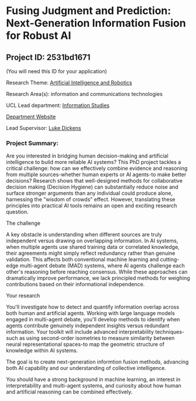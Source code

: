 # Fusing Judgment and Prediction: Next-Generation Information Fusion for Robust AI

## Project ID: **2531bd1671**
(You will need this ID for your application)

Research Theme: [Artificial Intelligence and Robotics](../themes/artificial-intelligence-and-robotics.md)

Research Area(s):
information and communications technologies

UCL Lead department: [Information Studies](../departments/information-studies.md)

[Department Website](https://www.ucl.ac.uk/arts-humanities/information-studies)

Lead Supervisor: [Luke Dickens](https://profiles.ucl.ac.uk/51296)

### Project Summary:

Are you interested in bridging human decision-making and artificial intelligence to build more reliable AI systems?
This PhD project tackles a critical challenge: how can we effectively combine evidence and reasoning from multiple sources-whether human experts or AI agents-to make better decisions? Research shows that well-designed methods for collaborative decision making (Decision Hygiene) can substantially reduce noise and surface stronger arguments than any individual could produce alone, harnessing the "wisdom of crowds" effect. However, translating these principles into practical AI tools remains an open and exciting research question.

The challenge

A key obstacle is understanding when different sources are truly independent versus drawing on overlapping information. In AI systems, when multiple agents use shared training data or correlated knowledge, their agreements might simply reflect redundancy rather than genuine validation. This affects both conventional machine learning and cutting-edge multi-agent debate (MAD) systems, where AI agents challenge each other's reasoning before reaching consensus. While these approaches can dramatically improve performance, we lack principled methods for weighing contributions based on their informational independence.

Your research

You'll investigate how to detect and quantify information overlap across both human and artificial agents. Working with large language models engaged in multi-agent debate, you'll develop methods to identify when agents contribute genuinely independent insights versus redundant information. Your toolkit will include advanced interpretability techniques-such as using second-order isometries to measure similarity between neural representational spaces-to map the geometric structure of knowledge within AI systems.

The goal is to create next-generation informtion fusion methods, advancing both AI capability and our understanding of collective intelligence.

You should have a strong background in machine learning, an interest in interpretability and multi-agent systems, and curiosity about how human and artificial reasoning can be combined effectively.

